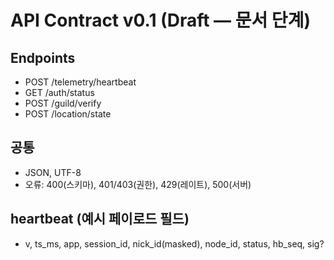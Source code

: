 # API Contract v0.1 (Draft — 문서 단계)

## Endpoints
- POST /telemetry/heartbeat
- GET  /auth/status
- POST /guild/verify
- POST /location/state

## 공통
- JSON, UTF-8
- 오류: 400(스키마), 401/403(권한), 429(레이트), 500(서버)

## heartbeat (예시 페이로드 필드)
- v, ts_ms, app, session_id, nick_id(masked), node_id, status, hb_seq, sig?
